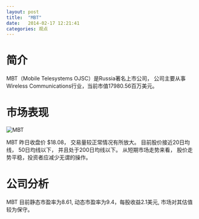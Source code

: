 ```yaml
---
layout: post
title:  "MBT"
date:   2014-02-17 12:21:41
categories: 观点
---
```


# 简介
MBT（Mobile Telesystems OJSC）是Russia著名上市公司，
公司主要从事Wireless Communications行业，当前市值17980.56百万美元。

# 市场表现

![MBT](http://finviz.com/chart.ashx?t=MBT&ty=c&ta=1&p=d&s=l)

MBT 昨日收盘价 $18.08，
交易量较正常情况有所放大。
目前股价接近20日均线，
50日均线以下，
并且处于200日均线以下。
从短期市场走势来看，
股价走势平稳，投资者应减少无谓的操作。

# 公司分析
MBT 目前静态市盈率为8.61, 动态市盈率为9.4，每股收益2.1美元,
市场对其估值较为保守。
